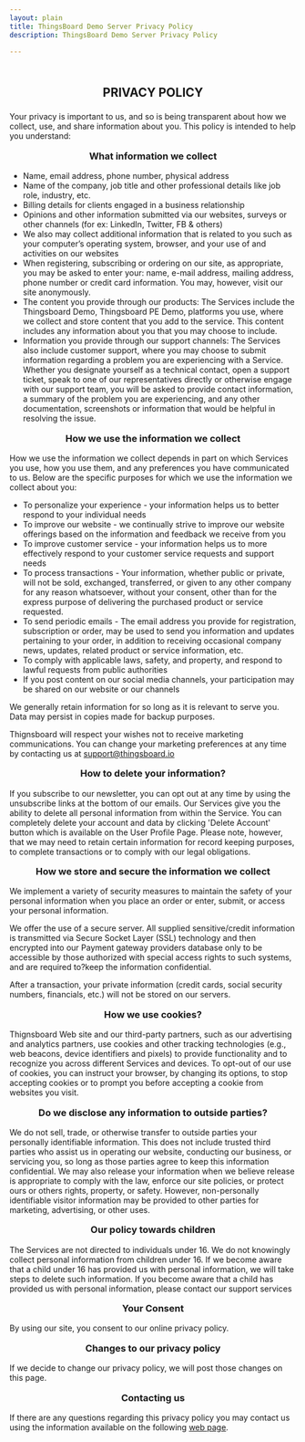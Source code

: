 ```yaml
---
layout: plain
title: ThingsBoard Demo Server Privacy Policy
description: ThingsBoard Demo Server Privacy Policy

---
```


<br />
<p style="text-align: center; font-size: 1.5em; font-weight: bold;">PRIVACY POLICY</p>

Your privacy is important to us, and so is being transparent about how we collect, use, and share information about you. This policy is intended to help you understand:

<p style="text-align: center; font-size: 1.17em; font-weight: bold;">What information we collect</p>

- Name, email address, phone number, physical address
- Name of the company, job title and other professional details like job role, industry, etc.
- Billing details for clients engaged in a business relationship
- Opinions and other information submitted via our websites, surveys or other channels (for ex: LinkedIn, Twitter, FB & others)
- We also may collect additional information that is related to you such as your computer’s operating system, browser, and your use of and activities on our websites
- When registering, subscribing or ordering on our site, as appropriate, you may be asked to enter your: name, e-mail address, mailing address, phone number or credit card information. You may, however, visit our site anonymously.
- The content you provide through our products: The Services include the Thingsboard Demo, Thingsboard PE Demo, platforms you use, where we collect and store content that you add to the service. This content includes any information about you that you may choose to include.
- Information you provide through our support channels: The Services also include customer support, where you may choose to submit information regarding a problem you are experiencing with a Service. Whether you designate yourself as a technical contact, open a support ticket, speak to one of our representatives directly or otherwise engage with our support team, you will be asked to provide contact information, a summary of the problem you are experiencing, and any other documentation, screenshots or information that would be helpful in resolving the issue.

<p style="text-align: center; font-size: 1.17em; font-weight: bold;">How we use the information we collect</p>

How we use the information we collect depends in part on which Services you use, how you use them, and any preferences you have communicated to us. Below are the specific purposes for which we use the information we collect about you:

- To personalize your experience - your information helps us to better respond to your individual needs
- To improve our website - we continually strive to improve our website offerings based on the information and feedback we receive from you
- To improve customer service - your information helps us to more effectively respond to your customer service requests and support needs
- To process transactions - Your information, whether public or private, will not be sold, exchanged, transferred, or given to any other company for any reason whatsoever, without your consent, other than for the express purpose of delivering the purchased product or service requested.
- To send periodic emails - The email address you provide for registration, subscription or order, may be used to send you information and updates pertaining to your order, in addition to receiving occasional company news, updates, related product or service information, etc.
- To comply with applicable laws, safety, and property, and respond to lawful requests from public authorities
- If you post content on our social media channels, your participation may be shared on our website or our channels

We generally retain information for so long as it is relevant to serve you. Data may persist in copies made for backup purposes.

Thignsboard will respect your wishes not to receive marketing communications. You can change your marketing preferences at any time by contacting us at support@thingsboard.io

<p style="text-align: center; font-size: 1.17em; font-weight: bold;">How to delete your information?</p>

If you subscribe to our newsletter, you can opt out at any time by using the unsubscribe links at the bottom of our emails.
Our Services give you the ability to delete all personal information from within the Service. 
You can completely delete your account and data by clicking 'Delete Account' button which is available on the User Profile Page. Please note, however, that we may need to retain certain information for record keeping purposes, to complete transactions or to comply with our legal obligations.

<p style="text-align: center; font-size: 1.17em; font-weight: bold;">How we store and secure the information we collect</p>

We implement a variety of security measures to maintain the safety of your personal information when you place an order or enter, submit, or access your personal information.

We offer the use of a secure server. All supplied sensitive/credit information is transmitted via Secure Socket Layer (SSL) technology and then encrypted into our Payment gateway providers database only to be accessible by those authorized with special access rights to such systems, and are required to?keep the information confidential.

After a transaction, your private information (credit cards, social security numbers, financials, etc.) will not be stored on our servers.

<p style="text-align: center; font-size: 1.17em; font-weight: bold;">How we use cookies?</p>

Thignsboard Web site and our third-party partners, such as our advertising and analytics partners, use cookies and other tracking technologies (e.g., web beacons, device identifiers and pixels) to provide functionality and to recognize you across different Services and devices.
To opt-out of our use of cookies, you can instruct your browser, by changing its options, to stop accepting cookies or to prompt you before accepting a cookie from websites you visit. 

<p style="text-align: center; font-size: 1.17em; font-weight: bold;">Do we disclose any information to outside parties?</p>

We do not sell, trade, or otherwise transfer to outside parties your personally identifiable information. This does not include trusted third parties who assist us in operating our website, conducting our business, or servicing you, so long as those parties agree to keep this information confidential. We may also release your information when we believe release is appropriate to comply with the law, enforce our site policies, or protect ours or others rights, property, or safety. However, non-personally identifiable visitor information may be provided to other parties for marketing, advertising, or other uses.

<p style="text-align: center; font-size: 1.17em; font-weight: bold;">Our policy towards children</p>

The Services are not directed to individuals under 16. We do not knowingly collect personal information from children under 16. If we become aware that a child under 16 has provided us with personal information, we will take steps to delete such information. If you become aware that a child has provided us with personal information, please contact our support services

<p style="text-align: center; font-size: 1.17em; font-weight: bold;">Your Consent</p>

By using our site, you consent to our online privacy policy.

<p style="text-align: center; font-size: 1.17em; font-weight: bold;">Changes to our privacy policy</p>

If we decide to change our privacy policy, we will post those changes on this page.

<p style="text-align: center; font-size: 1.17em; font-weight: bold;">Contacting us</p>

If there are any questions regarding this privacy policy you may contact us using the information available on the following [web page](https://thingsboard.io/company/).
